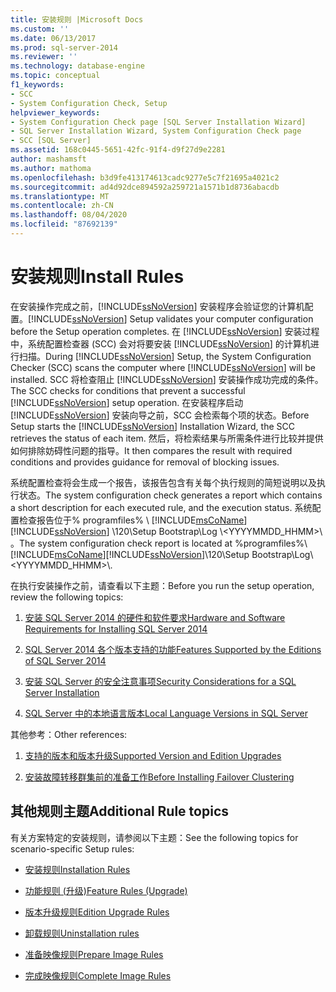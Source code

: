 ```yaml
---
title: 安装规则 |Microsoft Docs
ms.custom: ''
ms.date: 06/13/2017
ms.prod: sql-server-2014
ms.reviewer: ''
ms.technology: database-engine
ms.topic: conceptual
f1_keywords:
- SCC
- System Configuration Check, Setup
helpviewer_keywords:
- System Configuration Check page [SQL Server Installation Wizard]
- SQL Server Installation Wizard, System Configuration Check page
- SCC [SQL Server]
ms.assetid: 168c0445-5651-42fc-91f4-d9f27d9e2281
author: mashamsft
ms.author: mathoma
ms.openlocfilehash: b3d9fe413174613cadc9277e5c7f21695a4021c2
ms.sourcegitcommit: ad4d92dce894592a259721a1571b1d8736abacdb
ms.translationtype: MT
ms.contentlocale: zh-CN
ms.lasthandoff: 08/04/2020
ms.locfileid: "87692139"
---
```

# <a name="install-rules"></a><span data-ttu-id="ee54b-102">安装规则</span><span class="sxs-lookup"><span data-stu-id="ee54b-102">Install Rules</span></span>
  <span data-ttu-id="ee54b-103">在安装操作完成之前，[!INCLUDE[ssNoVersion](../../includes/ssnoversion-md.md)] 安装程序会验证您的计算机配置。</span><span class="sxs-lookup"><span data-stu-id="ee54b-103">[!INCLUDE[ssNoVersion](../../includes/ssnoversion-md.md)] Setup validates your computer configuration before the Setup operation completes.</span></span> <span data-ttu-id="ee54b-104">在 [!INCLUDE[ssNoVersion](../../includes/ssnoversion-md.md)] 安装过程中，系统配置检查器 (SCC) 会对将要安装 [!INCLUDE[ssNoVersion](../../includes/ssnoversion-md.md)] 的计算机进行扫描。</span><span class="sxs-lookup"><span data-stu-id="ee54b-104">During [!INCLUDE[ssNoVersion](../../includes/ssnoversion-md.md)] Setup, the System Configuration Checker (SCC) scans the computer where [!INCLUDE[ssNoVersion](../../includes/ssnoversion-md.md)] will be installed.</span></span> <span data-ttu-id="ee54b-105">SCC 将检查阻止 [!INCLUDE[ssNoVersion](../../includes/ssnoversion-md.md)] 安装操作成功完成的条件。</span><span class="sxs-lookup"><span data-stu-id="ee54b-105">The SCC checks for conditions that prevent a successful [!INCLUDE[ssNoVersion](../../includes/ssnoversion-md.md)] setup operation.</span></span> <span data-ttu-id="ee54b-106">在安装程序启动 [!INCLUDE[ssNoVersion](../../includes/ssnoversion-md.md)] 安装向导之前，SCC 会检索每个项的状态。</span><span class="sxs-lookup"><span data-stu-id="ee54b-106">Before Setup starts the [!INCLUDE[ssNoVersion](../../includes/ssnoversion-md.md)] Installation Wizard, the SCC retrieves the status of each item.</span></span> <span data-ttu-id="ee54b-107">然后，将检索结果与所需条件进行比较并提供如何排除妨碍性问题的指导。</span><span class="sxs-lookup"><span data-stu-id="ee54b-107">It then compares the result with required conditions and provides guidance for removal of blocking issues.</span></span>  
  
 <span data-ttu-id="ee54b-108">系统配置检查将会生成一个报告，该报告包含有关每个执行规则的简短说明以及执行状态。</span><span class="sxs-lookup"><span data-stu-id="ee54b-108">The system configuration check generates a report which contains a short description for each executed rule, and the execution status.</span></span> <span data-ttu-id="ee54b-109">系统配置检查报告位于% programfiles% \\ [!INCLUDE[msCoName](../../includes/msconame-md.md)] [!INCLUDE[ssNoVersion](../../includes/ssnoversion-md.md)] \120\Setup Bootstrap\Log \\<YYYYMMDD_HHMM>\\ 。</span><span class="sxs-lookup"><span data-stu-id="ee54b-109">The system configuration check report is located at %programfiles%\\[!INCLUDE[msCoName](../../includes/msconame-md.md)][!INCLUDE[ssNoVersion](../../includes/ssnoversion-md.md)]\120\Setup Bootstrap\Log\\<YYYYMMDD_HHMM>\\.</span></span>  
  
 <span data-ttu-id="ee54b-110">在执行安装操作之前，请查看以下主题：</span><span class="sxs-lookup"><span data-stu-id="ee54b-110">Before you run the setup operation, review the following topics:</span></span>  
  
1.  [<span data-ttu-id="ee54b-111">安装 SQL Server 2014 的硬件和软件要求</span><span class="sxs-lookup"><span data-stu-id="ee54b-111">Hardware and Software Requirements for Installing SQL Server 2014</span></span>](hardware-and-software-requirements-for-installing-sql-server.md)  
  
2.  [<span data-ttu-id="ee54b-112">SQL Server 2014 各个版本支持的功能</span><span class="sxs-lookup"><span data-stu-id="ee54b-112">Features Supported by the Editions of SQL Server 2014</span></span>](../../../2014/getting-started/features-supported-by-the-editions-of-sql-server-2014.md)  
  
3.  [<span data-ttu-id="ee54b-113">安装 SQL Server 的安全注意事项</span><span class="sxs-lookup"><span data-stu-id="ee54b-113">Security Considerations for a SQL Server Installation</span></span>](../../../2014/sql-server/install/security-considerations-for-a-sql-server-installation.md)  
  
4.  [<span data-ttu-id="ee54b-114">SQL Server 中的本地语言版本</span><span class="sxs-lookup"><span data-stu-id="ee54b-114">Local Language Versions in SQL Server</span></span>](../../../2014/sql-server/install/local-language-versions-in-sql-server.md)  
  
 <span data-ttu-id="ee54b-115">其他参考：</span><span class="sxs-lookup"><span data-stu-id="ee54b-115">Other references:</span></span>  
  
1.  [<span data-ttu-id="ee54b-116">支持的版本和版本升级</span><span class="sxs-lookup"><span data-stu-id="ee54b-116">Supported Version and Edition Upgrades</span></span>](../../database-engine/install-windows/supported-version-and-edition-upgrades.md)  
  
2.  [<span data-ttu-id="ee54b-117">安装故障转移群集前的准备工作</span><span class="sxs-lookup"><span data-stu-id="ee54b-117">Before Installing Failover Clustering</span></span>](../failover-clusters/install/before-installing-failover-clustering.md)  
  
## <a name="additional-rule-topics"></a><span data-ttu-id="ee54b-118">其他规则主题</span><span class="sxs-lookup"><span data-stu-id="ee54b-118">Additional Rule topics</span></span>  
 <span data-ttu-id="ee54b-119">有关方案特定的安装规则，请参阅以下主题：</span><span class="sxs-lookup"><span data-stu-id="ee54b-119">See the following topics for scenario-specific Setup rules:</span></span>  
  
-   [<span data-ttu-id="ee54b-120">安装规则</span><span class="sxs-lookup"><span data-stu-id="ee54b-120">Installation Rules</span></span>](../../../2014/sql-server/install/installation-rules.md)  
  
-   [<span data-ttu-id="ee54b-121">功能规则 &#40;升级&#41;</span><span class="sxs-lookup"><span data-stu-id="ee54b-121">Feature Rules &#40;Upgrade&#41;</span></span>](../../../2014/sql-server/install/feature-rules-upgrade.md)  
  
-   [<span data-ttu-id="ee54b-122">版本升级规则</span><span class="sxs-lookup"><span data-stu-id="ee54b-122">Edition Upgrade Rules</span></span>](../../../2014/sql-server/install/edition-upgrade-rules.md)  
  
-   [<span data-ttu-id="ee54b-123">卸载规则</span><span class="sxs-lookup"><span data-stu-id="ee54b-123">Uninstallation rules</span></span>](../../../2014/sql-server/install/uninstallation-rules.md)  
  
-   [<span data-ttu-id="ee54b-124">准备映像规则</span><span class="sxs-lookup"><span data-stu-id="ee54b-124">Prepare Image Rules</span></span>](../../../2014/sql-server/install/prepare-image-rules.md)  
  
-   [<span data-ttu-id="ee54b-125">完成映像规则</span><span class="sxs-lookup"><span data-stu-id="ee54b-125">Complete Image Rules</span></span>](../../../2014/sql-server/install/complete-image-rules.md)  
  
  
